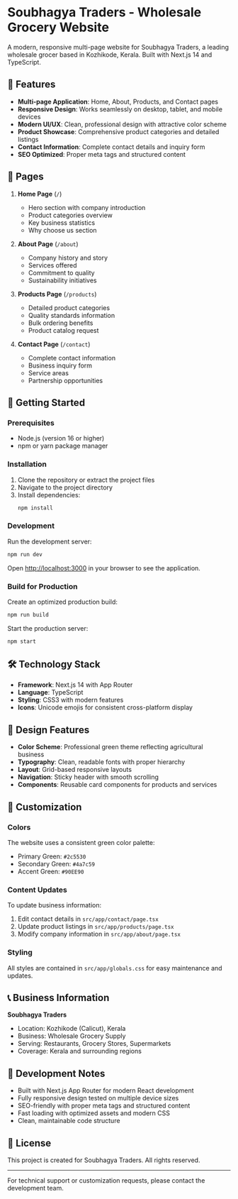 # Soubhagya Traders - Wholesale Grocery Website

A modern, responsive multi-page website for Soubhagya Traders, a leading wholesale grocer based in Kozhikode, Kerala. Built with Next.js 14 and TypeScript.

## 🌟 Features

- **Multi-page Application**: Home, About, Products, and Contact pages
- **Responsive Design**: Works seamlessly on desktop, tablet, and mobile devices
- **Modern UI/UX**: Clean, professional design with attractive color scheme
- **Product Showcase**: Comprehensive product categories and detailed listings
- **Contact Information**: Complete contact details and inquiry form
- **SEO Optimized**: Proper meta tags and structured content

## 📂 Pages

1. **Home Page** (`/`)
   - Hero section with company introduction
   - Product categories overview
   - Key business statistics
   - Why choose us section

2. **About Page** (`/about`)
   - Company history and story
   - Services offered
   - Commitment to quality
   - Sustainability initiatives

3. **Products Page** (`/products`)
   - Detailed product categories
   - Quality standards information
   - Bulk ordering benefits
   - Product catalog request

4. **Contact Page** (`/contact`)
   - Complete contact information
   - Business inquiry form
   - Service areas
   - Partnership opportunities

## 🚀 Getting Started

### Prerequisites

- Node.js (version 16 or higher)
- npm or yarn package manager

### Installation

1. Clone the repository or extract the project files
2. Navigate to the project directory
3. Install dependencies:
   ```bash
   npm install
   ```

### Development

Run the development server:

```bash
npm run dev
```

Open [http://localhost:3000](http://localhost:3000) in your browser to see the application.

### Build for Production

Create an optimized production build:

```bash
npm run build
```

Start the production server:

```bash
npm start
```

## 🛠 Technology Stack

- **Framework**: Next.js 14 with App Router
- **Language**: TypeScript
- **Styling**: CSS3 with modern features
- **Icons**: Unicode emojis for consistent cross-platform display

## 📱 Design Features

- **Color Scheme**: Professional green theme reflecting agricultural business
- **Typography**: Clean, readable fonts with proper hierarchy
- **Layout**: Grid-based responsive layouts
- **Navigation**: Sticky header with smooth scrolling
- **Components**: Reusable card components for products and services

## 🎨 Customization

### Colors
The website uses a consistent green color palette:
- Primary Green: `#2c5530`
- Secondary Green: `#4a7c59`
- Accent Green: `#90EE90`

### Content Updates
To update business information:
1. Edit contact details in `src/app/contact/page.tsx`
2. Update product listings in `src/app/products/page.tsx`
3. Modify company information in `src/app/about/page.tsx`

### Styling
All styles are contained in `src/app/globals.css` for easy maintenance and updates.

## 📞 Business Information

**Soubhagya Traders**
- Location: Kozhikode (Calicut), Kerala
- Business: Wholesale Grocery Supply
- Serving: Restaurants, Grocery Stores, Supermarkets
- Coverage: Kerala and surrounding regions

## 🔧 Development Notes

- Built with Next.js App Router for modern React development
- Fully responsive design tested on multiple device sizes
- SEO-friendly with proper meta tags and structured content
- Fast loading with optimized assets and modern CSS
- Clean, maintainable code structure

## 📄 License

This project is created for Soubhagya Traders. All rights reserved.

---

For technical support or customization requests, please contact the development team.